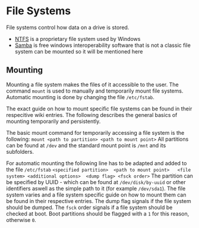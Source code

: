# File Systems

File systems control how data on a drive is stored.

- [NTFS](./ntfs.md) is a proprietary file system used by Windows
- [Samba](./samba.md) is free windows interoperability software that is not a
  classic file system can be mounted so it will be mentioned here

## Mounting

Mounting a file system makes the files of it accessible to the user.
The command `mount` is used to manually and temporarily mount file systems.
Automatic mounting is done by changing the file `/etc/fstab`.

The exact guide on how to mount specific file systems can be found in their
respecitive wiki entries.
The following describes the general basics of mounting temporarily and
persistently.

The basic mount command for temporarily accessing a file system is the
following:
`mount <path to partition> <path to mount point>`
All partitions can be found at `/dev` and the standard mount point is `/mnt` and
its subfolders.

For automatic mounting the following line has to be adapted and added to the
file `/etc/fstab`
`<specified partition>	<path to mount point>   <file system> <additional options>  <dump flag> <fsck order>`
The partition can be specified by UUID - which can be found at
`/dev/disk/by-uuid` or other identifiers aswell as the simple path to it (for
example `/dev/sda1`).
The file system varies and a file system specific guide on how to mount them
can be found in their respective entries.
The dump flag signals if the file system should be dumped.
The `fsck` order signals if a file system should be checked at boot.
Boot partitions should be flagged with a `1` for this reason, otherwise `0`.
